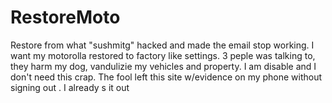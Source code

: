 # RestoreMoto
Restore from what "sushmitg" hacked and made the email stop working. I want my motorolla restored to factory like settings. 3 peple was talking to, they harm my dog, vandulizie my vehicles and property. I am disable and I don't need this crap. The fool left this site w/evidence on my phone without signing out . I already s it out
